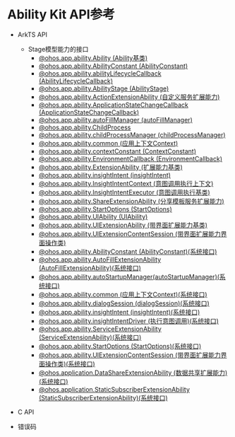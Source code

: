 # Ability Kit API参考 

- ArkTS API 
    - Stage模型能力的接口
        - [@ohos.app.ability.Ability (Ability基类)](js-apis-app-ability-ability.md)
        - [@ohos.app.ability.AbilityConstant (AbilityConstant)](js-apis-app-ability-abilityConstant.md)
        - [@ohos.app.ability.abilityLifecycleCallback (AbilityLifecycleCallback)](js-apis-app-ability-abilityLifecycleCallback.md)
        - [@ohos.app.ability.AbilityStage (AbilityStage)](js-apis-app-ability-abilityStage.md)
        - [@ohos.app.ability.ActionExtensionAbility (自定义服务扩展能力)](js-apis-app-ability-actionExtensionAbility.md)
        - [@ohos.app.ability.ApplicationStateChangeCallback (ApplicationStateChangeCallback)](js-apis-app-ability-applicationStateChangeCallback.md)
        - [@ohos.app.ability.autoFillManager (autoFillManager)](js-apis-app-ability-autoFillManager.md)
        - [@ohos.app.ability.ChildProcess](js-apis-app-ability-childProcess.md)
        - [@ohos.app.ability.childProcessManager (childProcessManager)](js-apis-app-ability-childProcessManager.md)
        - [@ohos.app.ability.common (应用上下文Context)](js-apis-app-ability-common.md)
        - [@ohos.app.ability.contextConstant (ContextConstant)](js-apis-app-ability-contextConstant.md)
        - [@ohos.app.ability.EnvironmentCallback (EnvironmentCallback)](js-apis-app-ability-environmentCallback.md)
        - [@ohos.app.ability.ExtensionAbility (扩展能力基类)](js-apis-app-ability-extensionAbility.md)
        - [@ohos.app.ability.insightIntent (insightIntent)](js-apis-app-ability-insightIntent.md)
        - [@ohos.app.ability.InsightIntentContext (意图调用执行上下文)](js-apis-app-ability-insightIntentContext.md)
        - [@ohos.app.ability.InsightIntentExecutor (意图调用执行基类)](js-apis-app-ability-insightIntentExecutor.md)
        - [@ohos.app.ability.ShareExtensionAbility (分享模板服务扩展能力)](js-apis-app-ability-shareExtensionAbility.md)
        - [@ohos.app.ability.StartOptions (StartOptions)](js-apis-app-ability-startOptions.md)
        - [@ohos.app.ability.UIAbility (UIAbility)](js-apis-app-ability-uiAbility.md)
        - [@ohos.app.ability.UIExtensionAbility (带界面扩展能力基类)](js-apis-app-ability-uiExtensionAbility.md)
        - [@ohos.app.ability.UIExtensionContentSession (带界面扩展能力界面操作类)](js-apis-app-ability-uiExtensionContentSession.md)
        - [@ohos.app.ability.AbilityConstant (AbilityConstant)(系统接口)](js-apis-app-ability-abilityConstant-sys.md)
        - [@ohos.app.ability.AutoFillExtensionAbility (AutoFillExtensionAbility)(系统接口)](js-apis-app-ability-autoFillExtensionAbility-sys.md)
        - [@ohos.app.ability.autoStartupManager(autoStartupManager)(系统接口)](js-apis-app-ability-autoStartupManager-sys.md)
        - [@ohos.app.ability.common (应用上下文Context)(系统接口)](js-apis-app-ability-common-sys.md)
        - [@ohos.app.ability.dialogSession (dialogSession)(系统接口)](js-apis-app-ability-dialogSession-sys.md)
        - [@ohos.app.ability.insightIntent (insightIntent)(系统接口)](js-apis-app-ability-insightIntent-sys.md)
        - [@ohos.app.ability.insightIntentDriver (执行意图调用)(系统接口)](js-apis-app-ability-insightIntentDriver-sys.md)
        - [@ohos.app.ability.ServiceExtensionAbility (ServiceExtensionAbility)(系统接口)](js-apis-app-ability-serviceExtensionAbility-sys.md)
        - [@ohos.app.ability.StartOptions (StartOptions)(系统接口)](js-apis-app-ability-startOptions-sys.md)
        - [@ohos.app.ability.UIExtensionContentSession (带界面扩展能力界面操作类)(系统接口)](js-apis-app-ability-uiExtensionContentSession-sys.md)
        - [@ohos.application.DataShareExtensionAbility (数据共享扩展能力)(系统接口)](js-apis-application-dataShareExtensionAbility-sys.md)
        - [@ohos.application.StaticSubscriberExtensionAbility (StaticSubscriberExtensionAbility)(系统接口)](js-apis-application-staticSubscriberExtensionAbility-sys.md)
  
- C API
- 错误码

